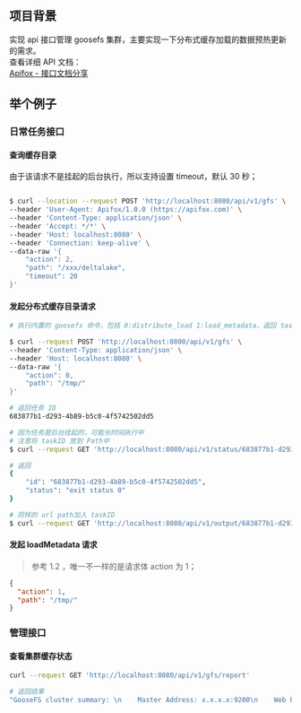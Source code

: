<a name="E1nLJ"></a>

## 项目背景

实现 api 接口管理 goosefs 集群，主要实现一下分布式缓存加载的数据预热更新的需求。<br />查看详细 API 文档：<br />[Apifox - 接口文档分享](https://apifox.com/apidoc/shared-78738557-618b-46ba-9a97-da1f90eeff26)

<a name="JnCZa"></a>

## 举个例子

<a name="Edm4E"></a>

### 日常任务接口

<a name="bdQGS"></a>

#### 查询缓存目录

由于该请求不是挂起的后台执行，所以支持设置 timeout，默认 30 秒；

```bash

$ curl --location --request POST 'http://localhost:8080/api/v1/gfs' \
--header 'User-Agent: Apifox/1.0.0 (https://apifox.com)' \
--header 'Content-Type: application/json' \
--header 'Accept: */*' \
--header 'Host: localhost:8080' \
--header 'Connection: keep-alive' \
--data-raw '{
    "action": 2,
    "path": "/xxx/deltalake",
    "timeout": 20
}'
```

<a name="ca6Jq"></a>

#### 发起分布式缓存目录请求

```bash
# 执行内置的 goosefs 命令，包括 0:distribute_load 1:load_metadata，返回 task_id，可以通过 task_id 获取执行状态或者输出

$ curl --request POST 'http://localhost:8080/api/v1/gfs' \
--header 'Content-Type: application/json' \
--header 'Host: localhost:8080' \
--data-raw '{
    "action": 0,
    "path": "/tmp/"
}'

# 返回任务 ID
683877b1-d293-4b89-b5c0-4f5742502dd5

```

```bash
# 因为任务是后台挂起的，可能长时间执行中
# 注意将 taskID 放到 Path中
$ curl --request GET 'http://localhost:8080/api/v1/status/683877b1-d293-4b89-b5c0-4f5742502dd5'

# 返回
{
    "id": "683877b1-d293-4b89-b5c0-4f5742502dd5",
    "status": "exit status 0"
}
```

```bash
# 同样的 url path加入 taskID
$ curl --request GET 'http://localhost:8080/api/v1/output/683877b1-d293-4b89-b5c0-4f5742502dd5'
```

<a name="yHWH4"></a>

#### 发起 loadMetadata 请求

> 参考 1.2 ，唯一不一样的是请求体 action 为 1；

```json
{
  "action": 1,
  "path": "/tmp/"
}
```

<a name="ucUTV"></a>

### 管理接口

<a name="kBTjA"></a>

#### 查看集群缓存状态

```bash
curl --request GET 'http://localhost:8080/api/v1/gfs/report'

# 返回结果
"GooseFS cluster summary: \n    Master Address: x.x.x.x:9200\n    Web Port: 9201\n    Rpc Port: 9200\n    Started: 07-30-2024 15:05:31:578\n    Uptime: 5 day(s), 23 hour(s), 25 minute(s), and 37 second(s)\n    Version: 1.4.5.3\n    Safe Mode: false\n    Zookeeper Enabled: false\n    Live Workers: 10\n    Lost Workers: 0\n    Total Capacity: 117.19TB\n        Tier: SSD  Size: 117.19TB\n    Used Capacity: 117.81GB\n        Tier: SSD  Size: 117.81GB\n    Free Capacity: 117.07TB\n"
```

